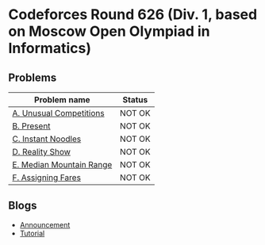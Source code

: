 # Codeforces Round 626 (Div. 1, based on Moscow Open Olympiad in Informatics)

## Problems

|Problem name|Status|
|------------|---------|
| [A. Unusual Competitions](problems/A._Unusual_Competitions.md)|NOT OK|
| [B. Present](problems/B._Present.md)|NOT OK|
| [C. Instant Noodles](problems/C._Instant_Noodles.md)|NOT OK|
| [D. Reality Show](problems/D._Reality_Show.md)|NOT OK|
| [E. Median Mountain Range](problems/E._Median_Mountain_Range.md)|NOT OK|
| [F. Assigning Fares](problems/F._Assigning_Fares.md)|NOT OK|
## Blogs

- [Announcement](blogs/Announcement.md)
- [Tutorial](blogs/Tutorial.md)
